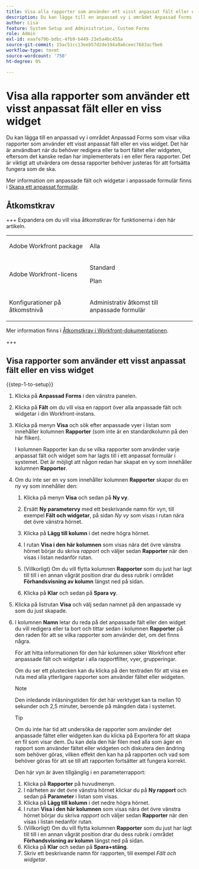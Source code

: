 ```yaml
---
title: Visa alla rapporter som använder ett visst anpassat fält eller en viss widget
description: Du kan lägga till en anpassad vy i området Anpassad Forms som visar vilka rapporter som använder ett visst anpassat fält eller en viss widget. Det här är användbart när du behöver redigera eller ta bort fältet eller widgeten, eftersom det kanske redan har implementerats i en eller flera rapporter. Det är viktigt att utvärdera om dessa rapporter behöver justeras för att fortsätta fungera som de ska.
author: Lisa
feature: System Setup and Administration, Custom Forms
role: Admin
exl-id: eaafe79b-bdbc-4fb9-b449-23e5a4bc455a
source-git-commit: 15ac51cc13eeb57d2de194a9a6ceec7683acfbe6
workflow-type: tm+mt
source-wordcount: '750'
ht-degree: 0%

---
```


# Visa alla rapporter som använder ett visst anpassat fält eller en viss widget

Du kan lägga till en anpassad vy i området Anpassad Forms som visar vilka rapporter som använder ett visst anpassat fält eller en viss widget. Det här är användbart när du behöver redigera eller ta bort fältet eller widgeten, eftersom det kanske redan har implementerats i en eller flera rapporter. Det är viktigt att utvärdera om dessa rapporter behöver justeras för att fortsätta fungera som de ska.

Mer information om anpassade fält och widgetar i anpassade formulär finns i [Skapa ett anpassat formulär](/help/quicksilver/administration-and-setup/customize-workfront/create-manage-custom-forms/form-designer/design-a-form/design-a-form.md).

## Åtkomstkrav

+++ Expandera om du vill visa åtkomstkrav för funktionerna i den här artikeln.

<table style="table-layout:auto"> 
 <col> 
 <col> 
 <tbody> 
  <tr> 
   <td>Adobe Workfront package</td> 
   <td><p>Alla</p></td> 
  </tr> 
  <tr> 
   <td>Adobe Workfront-licens</td> 
   <td><p>Standard</p>
       <p>Plan</p></td>
  </tr> 
  <tr> 
   <td>Konfigurationer på åtkomstnivå</td> 
   <td> <p>Administrativ åtkomst till anpassade formulär</p> </td> 
  </tr>  
 </tbody> 
</table>

Mer information finns i [Åtkomstkrav i Workfront-dokumentationen](/help/quicksilver/administration-and-setup/add-users/access-levels-and-object-permissions/access-level-requirements-in-documentation.md).

+++

## Visa rapporter som använder ett visst anpassat fält eller en viss widget

{{step-1-to-setup}}

1. Klicka på **Anpassad Forms** i den vänstra panelen.
1. Klicka på **Fält** om du vill visa en rapport över alla anpassade fält och widgetar i din Workfront-instans.

1. Klicka på menyn **Visa** och sök efter anpassade vyer i listan som innehåller kolumnen **Rapporter** (som inte är en standardkolumn på den här fliken).

   I kolumnen Rapporter kan du se vilka rapporter som använder varje anpassat fält och widget som har lagts till i ett anpassat formulär i systemet. Det är möjligt att någon redan har skapat en vy som innehåller kolumnen **Rapporter**.

1. Om du inte ser en vy som innehåller kolumnen **Rapporter** skapar du en ny vy som innehåller den:

   1. Klicka på menyn **Visa** och sedan på **Ny vy**.

   1. Ersätt **Ny parametervy** med ett beskrivande namn för vyn, till exempel **Fält och widgetar**, på sidan *Ny vy* som visas i rutan nära det övre vänstra hörnet.

   1. Klicka på **Lägg till kolumn** i det nedre högra hörnet.
   1. I rutan **Visa i den här kolumnen** som visas nära det övre vänstra hörnet börjar du skriva *rapport* och väljer sedan **Rapporter** när den visas i listan nedanför rutan.

   1. (Villkorligt) Om du vill flytta kolumnen **Rapporter** som du just har lagt till till i en annan vågrät position drar du dess rubrik i området **Förhandsvisning av kolumn** längst ned på sidan.

   1. Klicka på **Klar** och sedan på **Spara vy**.

1. Klicka på listrutan **Visa** och välj sedan namnet på den anpassade vy som du just skapade.
1. I kolumnen **Namn** letar du reda på det anpassade fält eller den widget du vill redigera eller ta bort och tittar sedan i kolumnen **Rapporter** på den raden för att se vilka rapporter som använder det, om det finns några.

   För att hitta informationen för den här kolumnen söker Workfront efter anpassade fält och widgetar i alla rapportfilter, vyer, grupperingar.

   Om du ser ett plustecken kan du klicka på den textraden för att visa en ruta med alla ytterligare rapporter som använder fältet eller widgeten.

   >[!NOTE]
   >
   >Den inledande inläsningstiden för det här verktyget kan ta mellan 10 sekunder och 2,5 minuter, beroende på mängden data i systemet.

   >[!TIP]
   >
   >Om du inte har tid att undersöka de rapporter som använder det anpassade fältet eller widgeten kan du klicka på Exportera för att skapa en fil som visar dem. Du kan dela den här filen med alla som äger en rapport som använder fältet eller widgeten och diskutera den ändring som behöver göras, vilken effekt den kan ha på rapporten och vad som behöver göras för att se till att rapporten fortsätter att fungera korrekt.
   >
   >Den här vyn är även tillgänglig i en parameterrapport:
   >      
   > 1. Klicka på **Rapporter** på huvudmenyn.
   > 1. I närheten av det övre vänstra hörnet klickar du på **Ny rapport** och sedan på **Parameter** i listan som visas.
   > 1. Klicka på **Lägg till kolumn** i det nedre högra hörnet.
   > 1. I rutan **Visa i den här kolumnen** som visas nära det övre vänstra hörnet börjar du skriva *rapport* och väljer sedan **Rapporter** när den visas i listan nedanför rutan.
   > 1. (Villkorligt) Om du vill flytta kolumnen **Rapporter** som du just har lagt till till i en annan vågrät position drar du dess rubrik i området **Förhandsvisning av kolumn** längst ned på sidan.
   > 1. Klicka på **Klar** och sedan på **Spara+stäng**.
   > 1. Skriv ett beskrivande namn för rapporten, till exempel *Fält och widgetar*.
